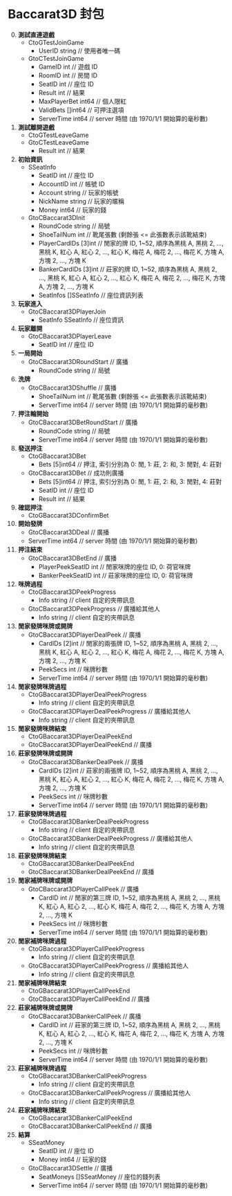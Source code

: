 Baccarat3D 封包
=========================
0. **測試直連遊戲**
	- CtoGTestJoinGame
		- UserID string // 使用者唯一碼
	- GtoCTestJoinGame
		- GameID int // 遊戲 ID
		- RoomID int // 房間 ID
		- SeatID int // 座位 ID
		- Result int // 結果
		- MaxPlayerBet int64 // 個人限紅
		- ValidBets []int64 // 可押注選項
		- ServerTime int64 // server 時間 (由 1970/1/1 開始算的毫秒數)
0. **測試離開遊戲**
	- CtoGTestLeaveGame
	- GtoCTestLeaveGame
		- Result int // 結果
0. **初始資訊**
	- SSeatInfo
		- SeatID int // 座位 ID
		- AccountID int // 帳號 ID
		- Account string // 玩家的帳號
		- NickName string // 玩家的暱稱
		- Money int64 // 玩家的錢
	- GtoCBaccarat3DInit
		- RoundCode string // 局號
		- ShoeTailNum int // 靴尾張數 (剩餘張 <= 此張數表示該靴結束)
		- PlayerCardIDs [3]int // 閒家的牌 ID, 1~52, 順序為黑桃 A, 黑桃 2, ..., 黑桃 K, 紅心 A, 紅心 2, ..., 紅心 K, 梅花 A, 梅花 2, ..., 梅花 K, 方塊 A, 方塊 2, ..., 方塊 K
		- BankerCardIDs [3]int // 莊家的牌 ID, 1~52, 順序為黑桃 A, 黑桃 2, ..., 黑桃 K, 紅心 A, 紅心 2, ..., 紅心 K, 梅花 A, 梅花 2, ..., 梅花 K, 方塊 A, 方塊 2, ..., 方塊 K
		- SeatInfos []SSeatInfo // 座位資訊列表
0. **玩家進入**
	- GtoCBaccarat3DPlayerJoin
		- SeatInfo SSeatInfo // 座位資訊
0. **玩家離開**
	- GtoCBaccarat3DPlayerLeave
		- SeatID int // 座位 ID
0. **一局開始**
	- GtoCBaccarat3DRoundStart // 廣播
		- RoundCode string // 局號
0. **洗牌**
	- GtoCBaccarat3DShuffle // 廣播
		- ShoeTailNum int // 靴尾張數 (剩餘張 <= 此張數表示該靴結束)
		- ServerTime int64 // server 時間 (由 1970/1/1 開始算的毫秒數)
0. **押注輪開始**
	- GtoCBaccarat3DBetRoundStart // 廣播
		- RoundCode string // 局號
		- ServerTime int64 // server 時間 (由 1970/1/1 開始算的毫秒數)
0. **發送押注**
	- CtoGBaccarat3DBet
		- Bets [5]int64 // 押注, 索引分別為 0: 閒, 1: 莊, 2: 和, 3: 閒對, 4: 莊對
	- GtoCBaccarat3DBet // 成功則廣播
		- Bets [5]int64 // 押注, 索引分別為 0: 閒, 1: 莊, 2: 和, 3: 閒對, 4: 莊對
		- SeatID int // 座位 ID
		- Result int // 結果
0. **確認押注**
	- CtoGBaccarat3DConfirmBet
0. **開始發牌**
	- GtoCBaccarat3DDeal // 廣播
	- ServerTime int64 // server 時間 (由 1970/1/1 開始算的毫秒數)
0. **押注結束**
	- GtoCBaccarat3DBetEnd // 廣播
		- PlayerPeekSeatID int // 閒家咪牌的座位 ID, 0: 荷官咪牌
		- BankerPeekSeatID int // 莊家咪牌的座位 ID, 0: 荷官咪牌
0. **咪牌過程**
	- CtoGBaccarat3DPeekProgress
		- Info string // client 自定的夾帶訊息
	- GtoCBaccarat3DPeekProgress // 廣播給其他人
		- Info string // client 自定的夾帶訊息
0. **閒家發牌咪牌或開牌**
	- GtoCBaccarat3DPlayerDealPeek // 廣播
		- CardIDs [2]int // 閒家的兩張牌 ID, 1~52, 順序為黑桃 A, 黑桃 2, ..., 黑桃 K, 紅心 A, 紅心 2, ..., 紅心 K, 梅花 A, 梅花 2, ..., 梅花 K, 方塊 A, 方塊 2, ..., 方塊 K
		- PeekSecs int // 咪牌秒數
		- ServerTime int64 // server 時間 (由 1970/1/1 開始算的毫秒數)
0. **閒家發牌咪牌過程**
	- CtoGBaccarat3DPlayerDealPeekProgress
		- Info string // client 自定的夾帶訊息
	- GtoCBaccarat3DPlayerDealPeekProgress // 廣播給其他人
		- Info string // client 自定的夾帶訊息
0. **閒家發牌咪牌結束**
	- CtoGBaccarat3DPlayerDealPeekEnd
	- GtoCBaccarat3DPlayerDealPeekEnd // 廣播
0. **莊家發牌咪牌或開牌**
	- GtoCBaccarat3DBankerDealPeek // 廣播
		- CardIDs [2]int // 莊家的兩張牌 ID, 1~52, 順序為黑桃 A, 黑桃 2, ..., 黑桃 K, 紅心 A, 紅心 2, ..., 紅心 K, 梅花 A, 梅花 2, ..., 梅花 K, 方塊 A, 方塊 2, ..., 方塊 K
		- PeekSecs int // 咪牌秒數
		- ServerTime int64 // server 時間 (由 1970/1/1 開始算的毫秒數)
0. **莊家發牌咪牌過程**
	- CtoGBaccarat3DBankerDealPeekProgress
		- Info string // client 自定的夾帶訊息
	- GtoCBaccarat3DBankerDealPeekProgress // 廣播給其他人
		- Info string // client 自定的夾帶訊息
0. **莊家發牌咪牌結束**
	- CtoGBaccarat3DBankerDealPeekEnd
	- GtoCBaccarat3DBankerDealPeekEnd // 廣播
0. **閒家補牌咪牌或開牌**
	- GtoCBaccarat3DPlayerCallPeek // 廣播
		- CardID int // 閒家的第三牌 ID, 1~52, 順序為黑桃 A, 黑桃 2, ..., 黑桃 K, 紅心 A, 紅心 2, ..., 紅心 K, 梅花 A, 梅花 2, ..., 梅花 K, 方塊 A, 方塊 2, ..., 方塊 K
		- PeekSecs int // 咪牌秒數
		- ServerTime int64 // server 時間 (由 1970/1/1 開始算的毫秒數)
0. **閒家補牌咪牌過程**
	- CtoGBaccarat3DPlayerCallPeekProgress
		- Info string // client 自定的夾帶訊息
	- GtoCBaccarat3DPlayerCallPeekProgress // 廣播給其他人
		- Info string // client 自定的夾帶訊息
0. **閒家補牌咪牌結束**
	- CtoGBaccarat3DPlayerCallPeekEnd
	- GtoCBaccarat3DPlayerCallPeekEnd // 廣播
0. **莊家補牌咪牌或開牌**
	- GtoCBaccarat3DBankerCallPeek // 廣播
		- CardID int // 莊家的第三牌 ID, 1~52, 順序為黑桃 A, 黑桃 2, ..., 黑桃 K, 紅心 A, 紅心 2, ..., 紅心 K, 梅花 A, 梅花 2, ..., 梅花 K, 方塊 A, 方塊 2, ..., 方塊 K
		- PeekSecs int // 咪牌秒數
		- ServerTime int64 // server 時間 (由 1970/1/1 開始算的毫秒數)
0. **莊家補牌咪牌過程**
	- CtoGBaccarat3DBankerCallPeekProgress
		- Info string // client 自定的夾帶訊息
	- GtoCBaccarat3DBankerCallPeekProgress // 廣播給其他人
		- Info string // client 自定的夾帶訊息
0. **莊家補牌咪牌結束**
	- CtoGBaccarat3DBankerCallPeekEnd
	- GtoCBaccarat3DBankerCallPeekEnd // 廣播
0. **結算**
	- SSeatMoney
		- SeatID int // 座位 ID
		- Money int64 // 玩家的錢
	- GtoCBaccarat3DSettle // 廣播
		- SeatMoneys []SSeatMoney // 座位的錢列表
		- ServerTime int64 // server 時間 (由 1970/1/1 開始算的毫秒數)